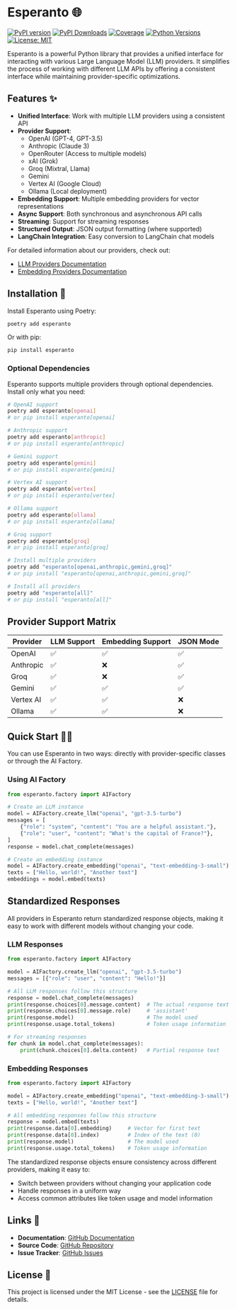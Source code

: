 # Esperanto 🌐

[![PyPI version](https://badge.fury.io/py/esperanto.svg)](https://badge.fury.io/py/esperanto)
[![PyPI Downloads](https://img.shields.io/pypi/dm/esperanto)](https://pypi.org/project/esperanto/)
[![Coverage](https://img.shields.io/badge/coverage-87%25-brightgreen)](https://github.com/lfnovo/esperanto)
[![Python Versions](https://img.shields.io/pypi/pyversions/esperanto)](https://pypi.org/project/esperanto/)
[![License: MIT](https://img.shields.io/badge/License-MIT-yellow.svg)](https://opensource.org/licenses/MIT)

Esperanto is a powerful Python library that provides a unified interface for interacting with various Large Language Model (LLM) providers. It simplifies the process of working with different LLM APIs by offering a consistent interface while maintaining provider-specific optimizations.

## Features ✨

- **Unified Interface**: Work with multiple LLM providers using a consistent API
- **Provider Support**:
  - OpenAI (GPT-4, GPT-3.5)
  - Anthropic (Claude 3)
  - OpenRouter (Access to multiple models)
  - xAI (Grok)
  - Groq (Mixtral, Llama)
  - Gemini
  - Vertex AI (Google Cloud)
  - Ollama (Local deployment)
- **Embedding Support**: Multiple embedding providers for vector representations
- **Async Support**: Both synchronous and asynchronous API calls
- **Streaming**: Support for streaming responses
- **Structured Output**: JSON output formatting (where supported)
- **LangChain Integration**: Easy conversion to LangChain chat models

For detailed information about our providers, check out:
- [LLM Providers Documentation](https://github.com/lfnovo/esperanto/blob/main/docs/llm.md)
- [Embedding Providers Documentation](https://github.com/lfnovo/esperanto/blob/main/docs/embedding.md)

## Installation 🚀

Install Esperanto using Poetry:

```bash
poetry add esperanto
```

Or with pip:

```bash
pip install esperanto
```

### Optional Dependencies

Esperanto supports multiple providers through optional dependencies. Install only what you need:

```bash
# OpenAI support
poetry add esperanto[openai]
# or pip install esperanto[openai]

# Anthropic support
poetry add esperanto[anthropic]
# or pip install esperanto[anthropic]

# Gemini support
poetry add esperanto[gemini]
# or pip install esperanto[gemini]

# Vertex AI support
poetry add esperanto[vertex]
# or pip install esperanto[vertex]

# Ollama support
poetry add esperanto[ollama]
# or pip install esperanto[ollama]

# Groq support
poetry add esperanto[groq]
# or pip install esperanto[groq]

# Install multiple providers
poetry add "esperanto[openai,anthropic,gemini,groq]"
# or pip install "esperanto[openai,anthropic,gemini,groq]"

# Install all providers
poetry add "esperanto[all]"
# or pip install "esperanto[all]"
```

## Provider Support Matrix

| Provider  | LLM Support | Embedding Support | JSON Mode |
|-----------|-------------|------------------|-----------|
| OpenAI    | ✅          | ✅               | ✅        |
| Anthropic | ✅          | ❌               | ✅        |
| Groq      | ✅          | ❌               | ✅        |
| Gemini    | ✅          | ✅               | ✅        |
| Vertex AI | ✅          | ✅               | ❌        |
| Ollama    | ✅          | ✅               | ❌        |

## Quick Start 🏃‍♂️

You can use Esperanto in two ways: directly with provider-specific classes or through the AI Factory.

### Using AI Factory

```python
from esperanto.factory import AIFactory

# Create an LLM instance
model = AIFactory.create_llm("openai", "gpt-3.5-turbo")
messages = [
    {"role": "system", "content": "You are a helpful assistant."},
    {"role": "user", "content": "What's the capital of France?"},
]
response = model.chat_complete(messages)

# Create an embedding instance
model = AIFactory.create_embedding("openai", "text-embedding-3-small")
texts = ["Hello, world!", "Another text"]
embeddings = model.embed(texts)
```

## Standardized Responses

All providers in Esperanto return standardized response objects, making it easy to work with different models without changing your code.

### LLM Responses

```python
from esperanto.factory import AIFactory

model = AIFactory.create_llm("openai", "gpt-3.5-turbo")
messages = [{"role": "user", "content": "Hello!"}]

# All LLM responses follow this structure
response = model.chat_complete(messages)
print(response.choices[0].message.content)  # The actual response text
print(response.choices[0].message.role)     # 'assistant'
print(response.model)                       # The model used
print(response.usage.total_tokens)          # Token usage information

# For streaming responses
for chunk in model.chat_complete(messages):
    print(chunk.choices[0].delta.content)   # Partial response text
```

### Embedding Responses

```python
from esperanto.factory import AIFactory

model = AIFactory.create_embedding("openai", "text-embedding-3-small")
texts = ["Hello, world!", "Another text"]

# All embedding responses follow this structure
response = model.embed(texts)
print(response.data[0].embedding)     # Vector for first text
print(response.data[0].index)         # Index of the text (0)
print(response.model)                 # The model used
print(response.usage.total_tokens)    # Token usage information
```

The standardized response objects ensure consistency across different providers, making it easy to:
- Switch between providers without changing your application code
- Handle responses in a uniform way
- Access common attributes like token usage and model information

## Links 🔗

- **Documentation**: [GitHub Documentation](https://github.com/lfnovo/esperanto#readme)
- **Source Code**: [GitHub Repository](https://github.com/lfnovo/esperanto)
- **Issue Tracker**: [GitHub Issues](https://github.com/lfnovo/esperanto/issues)

## License 📄

This project is licensed under the MIT License - see the [LICENSE](https://github.com/lfnovo/esperanto/blob/main/LICENSE) file for details.
